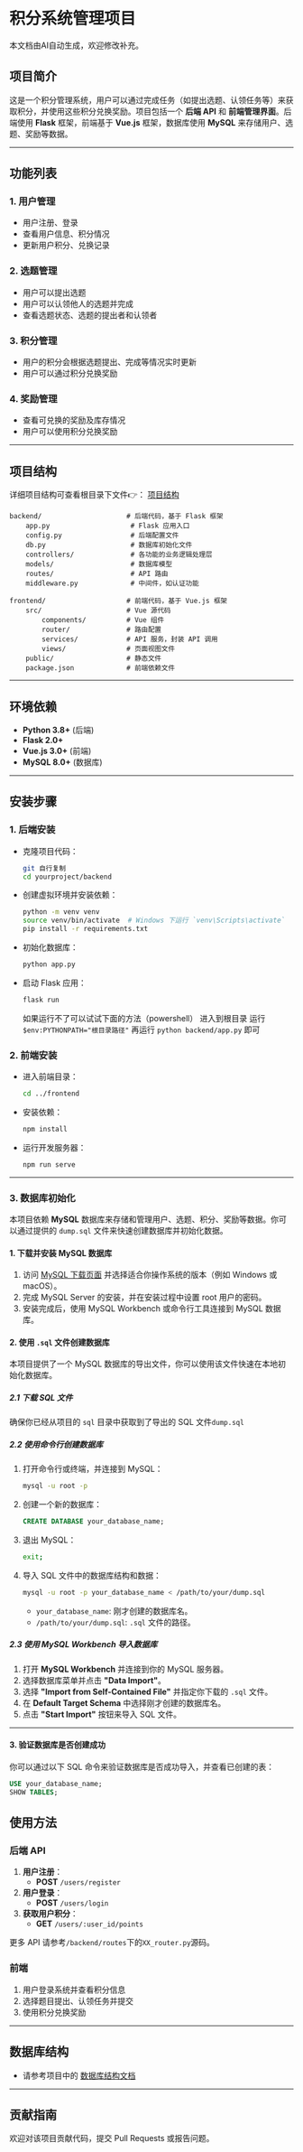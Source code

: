 # 积分系统管理项目
本文档由AI自动生成，欢迎修改补充。

## 项目简介

这是一个积分管理系统，用户可以通过完成任务（如提出选题、认领任务等）来获取积分，并使用这些积分兑换奖励。项目包括一个 **后端 API** 和 **前端管理界面**。后端使用 **Flask** 框架，前端基于 **Vue.js** 框架，数据库使用 **MySQL** 来存储用户、选题、奖励等数据。

---

## 功能列表

### 1. 用户管理
- 用户注册、登录
- 查看用户信息、积分情况
- 更新用户积分、兑换记录

### 2. 选题管理
- 用户可以提出选题
- 用户可以认领他人的选题并完成
- 查看选题状态、选题的提出者和认领者

### 3. 积分管理
- 用户的积分会根据选题提出、完成等情况实时更新
- 用户可以通过积分兑换奖励

### 4. 奖励管理
- 查看可兑换的奖励及库存情况
- 用户可以使用积分兑换奖励

---

## 项目结构
详细项目结构可查看根目录下文件👉： [项目结构](项目结构.md)
```plaintext
backend/                     # 后端代码，基于 Flask 框架
    app.py                    # Flask 应用入口
    config.py                 # 后端配置文件
    db.py                     # 数据库初始化文件
    controllers/              # 各功能的业务逻辑处理层
    models/                   # 数据库模型
    routes/                   # API 路由
    middleware.py             # 中间件，如认证功能

frontend/                    # 前端代码，基于 Vue.js 框架
    src/                     # Vue 源代码
        components/          # Vue 组件
        router/              # 路由配置
        services/            # API 服务，封装 API 调用
        views/               # 页面视图文件
    public/                  # 静态文件
    package.json             # 前端依赖文件
```

---

## 环境依赖

- **Python 3.8+** (后端)
- **Flask 2.0+**
- **Vue.js 3.0+** (前端)
- **MySQL 8.0+** (数据库)

---

## 安装步骤

### 1. 后端安装

- 克隆项目代码：

  ```bash
  git 自行复制
  cd yourproject/backend
  ```

- 创建虚拟环境并安装依赖：

  ```bash
  python -m venv venv
  source venv/bin/activate  # Windows 下运行 `venv\Scripts\activate`
  pip install -r requirements.txt
  ```

- 初始化数据库：

  ```bash
  python app.py
  ```

- 启动 Flask 应用：

  ```bash
  flask run
  ```

  如果运行不了可以试试下面的方法（powershell）
  进入到根目录
  运行`$env:PYTHONPATH="根目录路径"`
  再运行 `python backend/app.py` 即可  
  

### 2. 前端安装

- 进入前端目录：

  ```bash
  cd ../frontend
  ```

- 安装依赖：

  ```bash
  npm install
  ```

- 运行开发服务器：

  ```bash
  npm run serve
  ```

---
### 3. 数据库初始化

本项目依赖 **MySQL** 数据库来存储和管理用户、选题、积分、奖励等数据。你可以通过提供的 `dump.sql` 文件来快速创建数据库并初始化数据。

#### 1. 下载并安装 MySQL 数据库

1. 访问 [MySQL 下载页面](https://dev.mysql.com/downloads/installer/) 并选择适合你操作系统的版本（例如 Windows 或 macOS）。
2. 完成 MySQL Server 的安装，并在安装过程中设置 root 用户的密码。
3. 安装完成后，使用 MySQL Workbench 或命令行工具连接到 MySQL 数据库。

#### 2. 使用 `.sql` 文件创建数据库

本项目提供了一个 MySQL 数据库的导出文件，你可以使用该文件快速在本地初始化数据库。

##### 2.1 下载 SQL 文件

确保你已经从项目的 `sql` 目录中获取到了导出的 SQL 文件`dump.sql`

##### 2.2 使用命令行创建数据库

1. 打开命令行或终端，并连接到 MySQL：

    ```bash
    mysql -u root -p
    ```

2. 创建一个新的数据库：

    ```sql
    CREATE DATABASE your_database_name;
    ```

3. 退出 MySQL：

    ```bash
    exit;
    ```

4. 导入 SQL 文件中的数据库结构和数据：

    ```bash
    mysql -u root -p your_database_name < /path/to/your/dump.sql
    ```

    - `your_database_name`: 刚才创建的数据库名。
    - `/path/to/your/dump.sql`: `.sql` 文件的路径。

##### 2.3 使用 MySQL Workbench 导入数据库

1. 打开 **MySQL Workbench** 并连接到你的 MySQL 服务器。
2. 选择数据库菜单并点击 **"Data Import"**。
3. 选择 **"Import from Self-Contained File"** 并指定你下载的 `.sql` 文件。
4. 在 **Default Target Schema** 中选择刚才创建的数据库名。
5. 点击 **"Start Import"** 按钮来导入 SQL 文件。

---

#### 3. 验证数据库是否创建成功

你可以通过以下 SQL 命令来验证数据库是否成功导入，并查看已创建的表：

```sql
USE your_database_name;
SHOW TABLES;
```

## 使用方法

### 后端 API

1. **用户注册**：
    - **POST** `/users/register`
2. **用户登录**：
    - **POST** `/users/login`
3. **获取用户积分**：
    - **GET** `/users/:user_id/points`

更多 API 请参考`/backend/routes`下的`XX_router.py`源码。


### 前端

1. 用户登录系统并查看积分信息
2. 选择题目提出、认领任务并提交
3. 使用积分兑换奖励

---

## 数据库结构

- 请参考项目中的 [数据库结构文档](数据库结构.md)

---

## 贡献指南

欢迎对该项目贡献代码，提交 Pull Requests 或报告问题。

